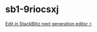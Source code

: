 # sb1-9riocsxj

[Edit in StackBlitz next generation editor ⚡️](https://stackblitz.com/~/github.com/MarkoM91/sb1-9riocsxj)
